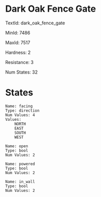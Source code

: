 # Dark Oak Fence Gate

TextId: dark_oak_fence_gate

MinId: 7486

MaxId: 7517

Hardness: 2

Resistance: 3


Num States: 32

# States
```
Name: facing
Type: direction
Num Values: 4
Values:
    NORTH
    EAST
    SOUTH
    WEST

Name: open
Type: bool
Num Values: 2

Name: powered
Type: bool
Num Values: 2

Name: in_wall
Type: bool
Num Values: 2
```